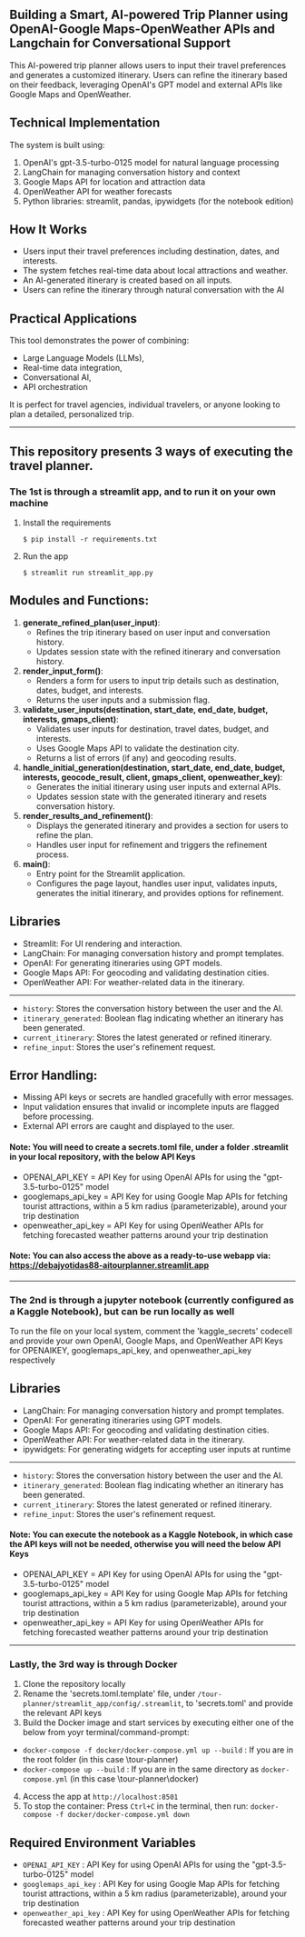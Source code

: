Building a Smart, AI-powered Trip Planner using OpenAI-Google Maps-OpenWeather APIs and Langchain for Conversational Support
----------------------
This AI-powered trip planner allows users to input their travel preferences and generates a customized itinerary. Users can refine the itinerary 
based on their feedback, leveraging OpenAI's GPT model and external APIs like Google Maps and OpenWeather.

Technical Implementation
----------------------
The system is built using:

1. OpenAI's gpt-3.5-turbo-0125 model for natural language processing
2. LangChain for managing conversation history and context
3. Google Maps API for location and attraction data
4. OpenWeather API for weather forecasts
5. Python libraries: streamlit, pandas, ipywidgets (for the notebook edition)

How It Works
----------------------
- Users input their travel preferences including destination, dates, and interests.
- The system fetches real-time data about local attractions and weather.
- An AI-generated itinerary is created based on all inputs.
- Users can refine the itinerary through natural conversation with the AI

Practical Applications
----------------------
This tool demonstrates the power of combining:

- Large Language Models (LLMs),
- Real-time data integration,
- Conversational AI,
- API orchestration

It is perfect for travel agencies, individual travelers, or anyone looking to plan a detailed, personalized trip.

----------------------

## This repository presents 3 ways of executing the travel planner.

### The 1st is through a streamlit app, and to run it on your own machine

1. Install the requirements

   ```
   $ pip install -r requirements.txt
   ```

2. Run the app

   ```
   $ streamlit run streamlit_app.py
   
   ```
   
Modules and Functions:
----------------------
1. **generate_refined_plan(user_input)**:
    - Refines the trip itinerary based on user input and conversation history.
    - Updates session state with the refined itinerary and conversation history.
2. **render_input_form()**:
    - Renders a form for users to input trip details such as destination, dates, budget, 
      and interests.
    - Returns the user inputs and a submission flag.
3. **validate_user_inputs(destination, start_date, end_date, budget, interests, gmaps_client)**:
    - Validates user inputs for destination, travel dates, budget, and interests.
    - Uses Google Maps API to validate the destination city.
    - Returns a list of errors (if any) and geocoding results.
4. **handle_initial_generation(destination, start_date, end_date, budget, interests, geocode_result, client, gmaps_client, openweather_key)**:
    - Generates the initial itinerary using user inputs and external APIs.
    - Updates session state with the generated itinerary and resets conversation history.
5. **render_results_and_refinement()**:
    - Displays the generated itinerary and provides a section for users to refine the plan.
    - Handles user input for refinement and triggers the refinement process.
6. **main()**:
    - Entry point for the Streamlit application.
    - Configures the page layout, handles user input, validates inputs, generates the initial 
      itinerary, and provides options for refinement.
         
Libraries
-------------
- Streamlit: For UI rendering and interaction.
- LangChain: For managing conversation history and prompt templates.
- OpenAI: For generating itineraries using GPT models.
- Google Maps API: For geocoding and validating destination cities.
- OpenWeather API: For weather-related data in the itinerary.
-------------------
- `history`: Stores the conversation history between the user and the AI.
- `itinerary_generated`: Boolean flag indicating whether an itinerary has been generated.
- `current_itinerary`: Stores the latest generated or refined itinerary.
- `refine_input`: Stores the user's refinement request.

Error Handling:
---------------
- Missing API keys or secrets are handled gracefully with error messages.
- Input validation ensures that invalid or incomplete inputs are flagged before processing.
- External API errors are caught and displayed to the user.

#### Note: You will need to create a secrets.toml file, under a folder .streamlit in your local repository, with the below API Keys
- OPENAI_API_KEY      = API Key for using OpenAI APIs for using the "gpt-3.5-turbo-0125" model
- googlemaps_api_key  = API Key for using Google Map APIs for fetching tourist attractions, within a 5 km radius (parameterizable), around your trip destination
- openweather_api_key = API Key for using OpenWeather APIs for fetching forecasted weather patterns around your trip destination

#### Note: You can also access the above as a ready-to-use webapp via: https://debajyotidas88-aitourplanner.streamlit.app

----------------------


### The 2nd is through a jupyter notebook (currently configured as a Kaggle Notebook), but can be run locally as well

To run the file on your local system, comment the 'kaggle_secrets' codecell and provide your own 
OpenAI, Google Maps, and OpenWeather API Keys for OPENAIKEY, googlemaps_api_key, and openweather_api_key respectively

Libraries
-------------
- LangChain: For managing conversation history and prompt templates.
- OpenAI: For generating itineraries using GPT models.
- Google Maps API: For geocoding and validating destination cities.
- OpenWeather API: For weather-related data in the itinerary.
- ipywidgets: For generating widgets for accepting user inputs at runtime
-------------------
- `history`: Stores the conversation history between the user and the AI.
- `itinerary_generated`: Boolean flag indicating whether an itinerary has been generated.
- `current_itinerary`: Stores the latest generated or refined itinerary.
- `refine_input`: Stores the user's refinement request.

#### Note: You can execute the notebook as a Kaggle Notebook, in which case the API keys will not be needed, otherwise you will need the below API Keys
- OPENAI_API_KEY      = API Key for using OpenAI APIs for using the "gpt-3.5-turbo-0125" model
- googlemaps_api_key  = API Key for using Google Map APIs for fetching tourist attractions, within a 5 km radius (parameterizable), around your trip destination
- openweather_api_key = API Key for using OpenWeather APIs for fetching forecasted weather patterns around your trip destination

----------------------

### Lastly, the 3rd way is through Docker

1. Clone the repository locally
2. Rename the 'secrets.toml.template' file, under `/tour-planner/streamlit_app/config/.streamlit`,  to 'secrets.toml' and provide the relevant API keys 
3.	Build the Docker image and start services by executing either one of the below from yoyr terminal/command-prompt:
   - `docker-compose -f docker/docker-compose.yml up --build` : If you are in the root folder (in this case \tour-planner)
   - `docker-compose up --build`                              : If you are in the same directory as `docker-compose.yml` (in this case \tour-planner\docker)
4.	Access the app at `http://localhost:8501`
5.	To stop the container: Press `Ctrl+C` in the terminal, then run: `docker-compose -f docker/docker-compose.yml down`

Required Environment Variables
-------------------
- `OPENAI_API_KEY`      : API Key for using OpenAI APIs for using the "gpt-3.5-turbo-0125" model
- `googlemaps_api_key`  : API Key for using Google Map APIs for fetching tourist attractions, within a 5 km radius (parameterizable), around your trip destination
- `openweather_api_key` : API Key for using OpenWeather APIs for fetching forecasted weather patterns around your trip destination
